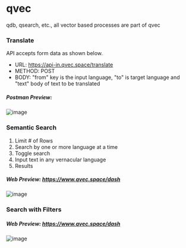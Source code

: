# qvec
qdb, qsearch, etc., all vector based processes are part of qvec 

### Translate
API accepts form data as shown below.  
- URL: https://api-in.qvec.space/translate
- METHOD: POST
- BODY: "from" key is the input language, "to" is target language and "text" body of text to be translated
##### Postman Preview:
![image](https://user-images.githubusercontent.com/97724044/184069954-cbfd0038-b0aa-4bf9-88ee-8f1c0596df64.png)

### Semantic Search

1. Limit # of Rows
2. Search by one or more language at a time
3. Toggle search
4. Input text in any vernacular language
5. Results
##### Web Preview: https://www.qvec.space/dash
![image](https://user-images.githubusercontent.com/97724044/184070999-5e1be551-f6fc-46da-9db1-61039bc4f30b.png)

### Search with Filters
##### Web Preview: https://www.qvec.space/dash
![image](https://user-images.githubusercontent.com/97724044/184071518-c205363d-eda6-4719-8595-ea5782a819ff.png)

